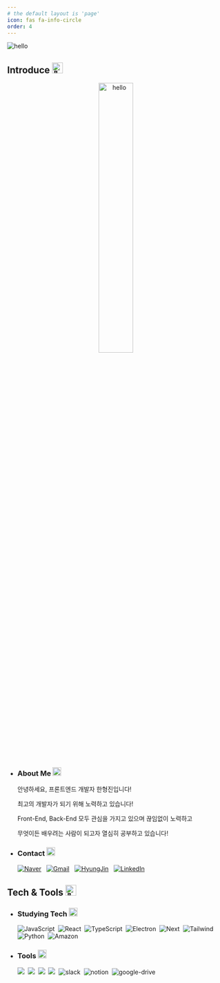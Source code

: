 ```yaml
---
# the default layout is 'page'
icon: fas fa-info-circle
order: 4
---
```


![hello](https://user-images.githubusercontent.com/104360734/172914566-d48bc407-5401-441d-b049-ae66019d93d4.gif)

## Introduce <picture><source srcset="https://fonts.gstatic.com/s/e/notoemoji/latest/1f44b/512.webp" type="image/webp"><img src="https://fonts.gstatic.com/s/e/notoemoji/latest/1f44b/512.gif" alt="👋" width="25" height="25"></picture>

<div align='center'>
<img width='40%' src="https://user-images.githubusercontent.com/104360734/224561382-db1d1254-e62d-4c3a-a9a1-7f984eb98e59.png" alt='hello'>
</div>
  
- ### About Me <picture><source srcset="https://fonts.gstatic.com/s/e/notoemoji/latest/1fae1/512.webp" type="image/webp"><img src="https://fonts.gstatic.com/s/e/notoemoji/latest/1fae1/512.gif" alt="🫡" width="20" height="20"></picture>
    
    안녕하세요, 프론트엔드 개발자 한형진입니다!

    최고의 개발자가 되기 위해 노력하고 있습니다!

    Front-End, Back-End 모두 관심을 가지고 있으며 끊임없이 노력하고

    무엇이든 배우려는 사람이 되고자 열심히 공부하고 있습니다!

- ### Contact <picture><source srcset="https://fonts.gstatic.com/s/e/notoemoji/latest/1f48c/512.webp" type="image/webp"><img src="https://fonts.gstatic.com/s/e/notoemoji/latest/1f48c/512.gif" alt="💌" width="20" height="20"></picture>

  <a href="mailto:han1210_36@naver.com"><img src="https://img.shields.io/badge/Naver-03C75A?style=for-the-badge&logo=Naver&logoColor=white&link=han1210_36@naver.com" alt='Naver'/></a>
  &nbsp;
  <a href="mailto:hhj961210@gmail.com"><img src="https://img.shields.io/badge/Gmail-EA4335?style=for-the-badge&logo=Gmail&logoColor=white&link=hhj961210@gmail.com" alt='Gmail'/></a>
  &nbsp;
  <a href='https://www.facebook.com/hyeongjinh1'><img src="https://img.shields.io/badge/HyungJin Han-1877F2?style=for-the-badge&logo=Facebook&logoColor=white" alt='HyungJin'/></a>
  &nbsp;
  <a href='https://www.linkedin.com/in/hyungjinhan'><img src="https://img.shields.io/badge/LinkedIn-0A66C2?style=for-the-badge&logo=linkedin&logoColor=white" alt='LinkedIn'/></a>

## Tech & Tools <picture><source srcset="https://fonts.gstatic.com/s/e/notoemoji/latest/1f9be/512.webp" type="image/webp"><img src="https://fonts.gstatic.com/s/e/notoemoji/latest/1f9be/512.gif" alt="🦾" width="25" height="25"></picture>

- ### Studying Tech <picture><source srcset="https://fonts.gstatic.com/s/e/notoemoji/latest/2795/512.webp" type="image/webp"><img src="https://fonts.gstatic.com/s/e/notoemoji/latest/2795/512.gif" alt="➕" width="20" height="20"></picture>

  <span><img src="https://img.shields.io/badge/JavaScript-F7DF1E?style=for-the-badge&logo=JavaScript&logoColor=black" alt='JavaScript'>&nbsp;</span>
  <span><img src="https://img.shields.io/badge/React-61DAFB?style=for-the-badge&logo=React&logoColor=black" alt='React'>&nbsp;</span>
  <span><img src="https://img.shields.io/badge/TypeScript-3178C6?style=for-the-badge&logo=TypeScript&logoColor=white" alt='TypeScript'>&nbsp;</span>
  <span><img src="https://img.shields.io/badge/Electron-47848F?style=for-the-badge&logo=Electron&logoColor=white" alt='Electron'>&nbsp;</span>
  <span><img src="https://img.shields.io/badge/Next.js-000000?style=for-the-badge&logo=Next.js&logoColor=white" alt='Next'>&nbsp;</span>
  <span><img src="https://img.shields.io/badge/Tailwind CSS-06B6D4?style=for-the-badge&logo=Tailwind CSS&logoColor=white" alt='Tailwind'>&nbsp;</span>
  <span><img src="https://img.shields.io/badge/Python-3776AB?style=for-the-badge&logo=Python&logoColor=white" alt='Python'>&nbsp;</span>
  <span><img src="https://img.shields.io/badge/Amazon AWS-232F3E?style=for-the-badge&logo=Amazon AWS&logoColor=white" alt='Amazon'></span>

- ### Tools <picture><source srcset="https://fonts.gstatic.com/s/e/notoemoji/latest/1f916/512.webp" type="image/webp"><img src="https://fonts.gstatic.com/s/e/notoemoji/latest/1f916/512.gif" alt="🤖" width="20" height="20"></picture>

  <span><img src="https://img.shields.io/badge/VSCode-007ACC?style=for-the-badge&logo=Visual Studio Code&logoColor=white">&nbsp;</span>
  <span><img src="https://img.shields.io/badge/Figma-F24E1E?style=for-the-badge&logo=Figma&logoColor=white">&nbsp;</span>
  <span><img src="https://img.shields.io/badge/Git-F05032?style=for-the-badge&logo=Git&logoColor=white">&nbsp;</span>
  <span><a href='https://github.com/HyungJinHan'><img src="https://img.shields.io/badge/GitHub-181717?style=for-the-badge&logo=GitHub&logoColor=white"></a>&nbsp;</span>
  <span><img src="https://img.shields.io/badge/Slack-4A154B?style=for-the-badge&logo=Slack&logoColor=white" alt='slack'>&nbsp;</span>
  <span><img src="https://img.shields.io/badge/Notion-000000?style=for-the-badge&logo=Notion&logoColor=white" alt='notion'>&nbsp;</span>
  <span><img src="https://img.shields.io/badge/Google Drive-4285F4?style=for-the-badge&logo=Google Drive&logoColor=white" alt='google-drive'></span>

<!-- https://googlefonts.github.io/noto-emoji-animation/ -->
